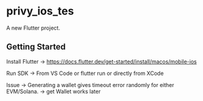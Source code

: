 # privy_ios_tes

A new Flutter project.

## Getting Started

Install Flutter
-> https://docs.flutter.dev/get-started/install/macos/mobile-ios

Run SDK
-> From VS Code or flutter run or directly from XCode

Issue
-> Generating a wallet gives timeout error randomly for either EVM/Solana.
-> get Wallet works later

